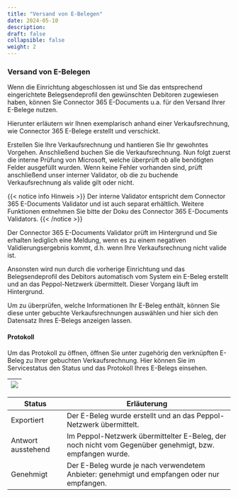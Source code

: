 ```yaml
---
title: "Versand von E-Belegen"
date: 2024-05-10
description: 
draft: false
collapsible: false
weight: 2
---
```

### Versand von E-Belegen
Wenn die Einrichtung abgeschlossen ist und Sie das entsprechend eingerichtete Belegsendeprofil den gewünschten Debitoren zugewiesen haben, können Sie Connector 365 E-Documents u.a. für den Versand Ihrer E-Belege nutzen.

Hierunter erläutern wir Ihnen exemplarisch anhand einer Verkaufsrechnung, wie Connector 365 E-Belege erstellt und verschickt. 

Erstellen Sie Ihre Verkaufsrechnung und hantieren Sie Ihr gewohntes Vorgehen. Anschließend buchen Sie die Verkaufsrechnung. Nun folgt zuerst die interne Prüfung von Microsoft, welche überprüft ob alle benötigten Felder ausgefüllt wurden. Wenn keine Fehler vorhanden sind, prüft anschließend unser interner Validator, ob die zu buchende Verkaufsrechnung als valide gilt oder nicht.

{{< notice info Hinweis >}}
Der interne Validator entspricht dem Connector 365 E-Documents Validator und ist auch separat erhältlich. Weitere Funktionen entnehmen Sie bitte der Doku des Connector 365 E-Documents Validators.
{{< /notice >}}

Der Connector 365 E-Documents Validator prüft im Hintergrund und Sie erhalten lediglich eine Meldung, wenn es zu einem negativen Validierungsergebnis kommt, d.h. wenn Ihre Verkaufsrechnung nicht valide ist.

Ansonsten wird nun durch die vorherige Einrichtung und das Belegsendeprofil des Debitors automatisch vom System ein E-Beleg erstellt und an das Peppol-Netzwerk übermittelt. Dieser Vorgang läuft im Hintergrund.

Um zu überprüfen, welche Informationen Ihr E-Beleg enthält, können Sie diese unter gebuchte Verkaufsrechnungen auswählen und hier sich den Datensatz Ihres E-Belegs anzeigen lassen.

#### Protokoll
Um das Protokoll zu öffnen, öffnen Sie unter zugehörig den verknüpften E-Beleg zu Ihrer gebuchten Verkaufsrechnung. Hier können Sie im Servicestatus den Status und das Protokoll Ihres E-Belegs einsehen. 

|![](images/apps/E-Documents_Protokoll_DEU.png)|
|-|

| **Status**               | **Erläuterung**          |
|--------------------------|----------------------|
| Exportiert               | Der E-Beleg wurde erstellt und an das Peppol-Netzwerk übermittelt.                                     |
| Antwort ausstehend       | Im Peppol-Netzwerk übermittelter E-Beleg, der noch nicht vom Gegenüber genehmigt, bzw. empfangen wurde.|
| Genehmigt                | Der E-Beleg wurde je nach verwendetem Anbieter: genehmigt und empfangen oder nur empfangen.            |


